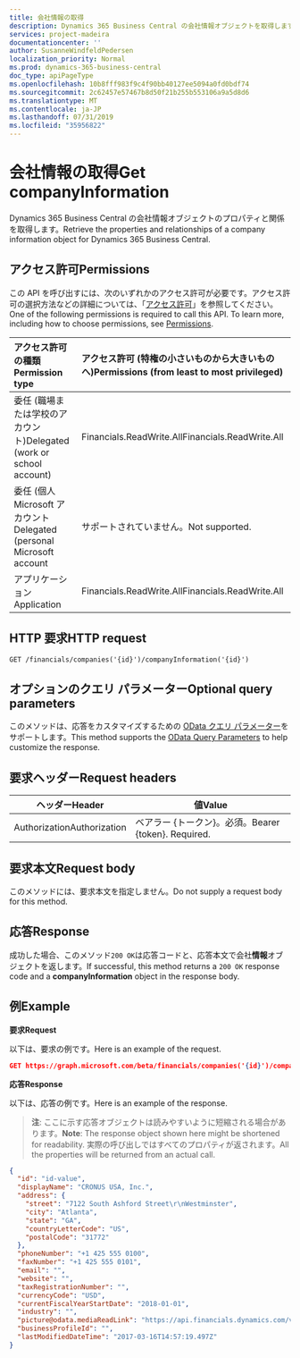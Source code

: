 ```yaml
---
title: 会社情報の取得
description: Dynamics 365 Business Central の会社情報オブジェクトを取得します。
services: project-madeira
documentationcenter: ''
author: SusanneWindfeldPedersen
localization_priority: Normal
ms.prod: dynamics-365-business-central
doc_type: apiPageType
ms.openlocfilehash: 10b8fff983f9c4f90bb40127ee5094a0fd0bdf74
ms.sourcegitcommit: 2c62457e57467b8d50f21b255b553106a9a5d8d6
ms.translationtype: MT
ms.contentlocale: ja-JP
ms.lasthandoff: 07/31/2019
ms.locfileid: "35956822"
---
```

# <a name="get-companyinformation"></a><span data-ttu-id="5b4d6-103">会社情報の取得</span><span class="sxs-lookup"><span data-stu-id="5b4d6-103">Get companyInformation</span></span>
<span data-ttu-id="5b4d6-104">Dynamics 365 Business Central の会社情報オブジェクトのプロパティと関係を取得します。</span><span class="sxs-lookup"><span data-stu-id="5b4d6-104">Retrieve the properties and relationships of a company information object for Dynamics 365 Business Central.</span></span>

## <a name="permissions"></a><span data-ttu-id="5b4d6-105">アクセス許可</span><span class="sxs-lookup"><span data-stu-id="5b4d6-105">Permissions</span></span>
<span data-ttu-id="5b4d6-p101">この API を呼び出すには、次のいずれかのアクセス許可が必要です。アクセス許可の選択方法などの詳細については、「[アクセス許可](/graph/permissions-reference)」を参照してください。</span><span class="sxs-lookup"><span data-stu-id="5b4d6-p101">One of the following permissions is required to call this API. To learn more, including how to choose permissions, see [Permissions](/graph/permissions-reference).</span></span>

|<span data-ttu-id="5b4d6-108">アクセス許可の種類</span><span class="sxs-lookup"><span data-stu-id="5b4d6-108">Permission type</span></span> |<span data-ttu-id="5b4d6-109">アクセス許可 (特権の小さいものから大きいものへ)</span><span class="sxs-lookup"><span data-stu-id="5b4d6-109">Permissions (from least to most privileged)</span></span>|
|:---------------|:------------------------------------------|
|<span data-ttu-id="5b4d6-110">委任 (職場または学校のアカウント)</span><span class="sxs-lookup"><span data-stu-id="5b4d6-110">Delegated (work or school account)</span></span>|<span data-ttu-id="5b4d6-111">Financials.ReadWrite.All</span><span class="sxs-lookup"><span data-stu-id="5b4d6-111">Financials.ReadWrite.All</span></span> |
|<span data-ttu-id="5b4d6-112">委任 (個人 Microsoft アカウント</span><span class="sxs-lookup"><span data-stu-id="5b4d6-112">Delegated (personal Microsoft account</span></span>|<span data-ttu-id="5b4d6-113">サポートされていません。</span><span class="sxs-lookup"><span data-stu-id="5b4d6-113">Not supported.</span></span>|
|<span data-ttu-id="5b4d6-114">アプリケーション</span><span class="sxs-lookup"><span data-stu-id="5b4d6-114">Application</span></span>|<span data-ttu-id="5b4d6-115">Financials.ReadWrite.All</span><span class="sxs-lookup"><span data-stu-id="5b4d6-115">Financials.ReadWrite.All</span></span>|

## <a name="http-request"></a><span data-ttu-id="5b4d6-116">HTTP 要求</span><span class="sxs-lookup"><span data-stu-id="5b4d6-116">HTTP request</span></span>
```
GET /financials/companies('{id}')/companyInformation('{id}')
```
## <a name="optional-query-parameters"></a><span data-ttu-id="5b4d6-117">オプションのクエリ パラメーター</span><span class="sxs-lookup"><span data-stu-id="5b4d6-117">Optional query parameters</span></span>
<span data-ttu-id="5b4d6-118">このメソッドは、応答をカスタマイズするための [OData クエリ パラメーター](/graph/query-parameters)をサポートします。</span><span class="sxs-lookup"><span data-stu-id="5b4d6-118">This method supports the [OData Query Parameters](/graph/query-parameters) to help customize the response.</span></span>

## <a name="request-headers"></a><span data-ttu-id="5b4d6-119">要求ヘッダー</span><span class="sxs-lookup"><span data-stu-id="5b4d6-119">Request headers</span></span>
|<span data-ttu-id="5b4d6-120">ヘッダー</span><span class="sxs-lookup"><span data-stu-id="5b4d6-120">Header</span></span>|<span data-ttu-id="5b4d6-121">値</span><span class="sxs-lookup"><span data-stu-id="5b4d6-121">Value</span></span>|
|------|-----|
|<span data-ttu-id="5b4d6-122">Authorization</span><span class="sxs-lookup"><span data-stu-id="5b4d6-122">Authorization</span></span>  |<span data-ttu-id="5b4d6-p102">ベアラー {トークン}。必須。</span><span class="sxs-lookup"><span data-stu-id="5b4d6-p102">Bearer {token}. Required.</span></span> |

## <a name="request-body"></a><span data-ttu-id="5b4d6-125">要求本文</span><span class="sxs-lookup"><span data-stu-id="5b4d6-125">Request body</span></span>
<span data-ttu-id="5b4d6-126">このメソッドには、要求本文を指定しません。</span><span class="sxs-lookup"><span data-stu-id="5b4d6-126">Do not supply a request body for this method.</span></span>

## <a name="response"></a><span data-ttu-id="5b4d6-127">応答</span><span class="sxs-lookup"><span data-stu-id="5b4d6-127">Response</span></span>
<span data-ttu-id="5b4d6-128">成功した場合、このメソッド`200 OK`は応答コードと、応答本文で会社**情報**オブジェクトを返します。</span><span class="sxs-lookup"><span data-stu-id="5b4d6-128">If successful, this method returns a `200 OK` response code and a **companyInformation** object in the response body.</span></span>

## <a name="example"></a><span data-ttu-id="5b4d6-129">例</span><span class="sxs-lookup"><span data-stu-id="5b4d6-129">Example</span></span>

<span data-ttu-id="5b4d6-130">**要求**</span><span class="sxs-lookup"><span data-stu-id="5b4d6-130">**Request**</span></span>

<span data-ttu-id="5b4d6-131">以下は、要求の例です。</span><span class="sxs-lookup"><span data-stu-id="5b4d6-131">Here is an example of the request.</span></span>
```json
GET https://graph.microsoft.com/beta/financials/companies('{id}')/companyInformation('{id}')
```

<span data-ttu-id="5b4d6-132">**応答**</span><span class="sxs-lookup"><span data-stu-id="5b4d6-132">**Response**</span></span>

<span data-ttu-id="5b4d6-133">以下は、応答の例です。</span><span class="sxs-lookup"><span data-stu-id="5b4d6-133">Here is an example of the response.</span></span> 

> <span data-ttu-id="5b4d6-134">**注**: ここに示す応答オブジェクトは読みやすいように短縮される場合があります。</span><span class="sxs-lookup"><span data-stu-id="5b4d6-134">**Note**: The response object shown here might be shortened for readability.</span></span> <span data-ttu-id="5b4d6-135">実際の呼び出しではすべてのプロパティが返されます。</span><span class="sxs-lookup"><span data-stu-id="5b4d6-135">All the properties will be returned from an actual call.</span></span>

```json
{
  "id": "id-value",
  "displayName": "CRONUS USA, Inc.",
  "address": {
    "street": "7122 South Ashford Street\r\nWestminster",
    "city": "Atlanta",
    "state": "GA",
    "countryLetterCode": "US",
    "postalCode": "31772"
  },
  "phoneNumber": "+1 425 555 0100",
  "faxNumber": "+1 425 555 0101",
  "email": "",
  "website": "",
  "taxRegistrationNumber": "",
  "currencyCode": "USD",
  "currentFiscalYearStartDate": "2018-01-01",
  "industry": "",
  "picture@odata.mediaReadLink": "https://api.financials.dynamics.com/v1.0/api/beta/companies('{id}')/companyInformation('{id}')/picture",
  "businessProfileId": "",
  "lastModifiedDateTime": "2017-03-16T14:57:19.497Z"
}
```
